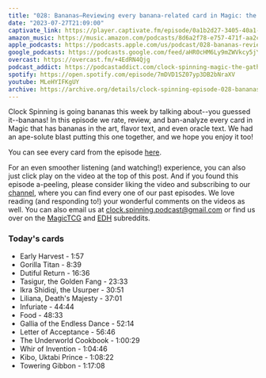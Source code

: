 ```yaml
---
title: "028: Bananas—Reviewing every banana-related card in Magic: the Gathering"
date: "2023-07-27T21:09:00"
captivate_link: https://player.captivate.fm/episode/0a1b2d27-3405-40a1-b4d8-fe4c589fdbcf
amazon_music: https://music.amazon.com/podcasts/8d6a2f78-e757-471f-aa2c-47afe84c72db/episodes/572a1c76-ae53-4c4a-a00e-8d3845cb975e/clock-spinning%E2%80%94magic-the-gathering-history-028-bananas-reviewed
apple_podcasts: https://podcasts.apple.com/us/podcast/028-bananas-reviewed/id1611106302?i=1000622604417
google_podcasts: https://podcasts.google.com/feed/aHR0cHM6Ly9mZWVkcy5jYXB0aXZhdGUuZm0vY2xvY2stc3Bpbm5pbmcv/episode/MGExYjJkMjctMzQwNS00MGExLWI0ZDgtZmU0YzU4OWZkYmNm?sa=X&ved=0CAUQkfYCahcKEwio2e3x0bCAAxUAAAAAHQAAAAAQAQ
overcast: https://overcast.fm/+4EdRN4Qjg
podcast_addict: https://podcastaddict.com/clock-spinning-magic-the-gathering-history/episode/161318174
spotify: https://open.spotify.com/episode/7mDVD1SZ07yp3DB2bNraXV
youtube: MLeHYIFKgUY
archive: https://archive.org/details/clock-spinning-episode-028-bananas
---
```


Clock Spinning is going bananas this week by talking about--you guessed it--bananas! In this episode we rate, review, and ban-analyze every card in Magic that has bananas in the art, flavor text, and even oracle text. We had an ape-solute blast putting this one together, and we hope you enjoy it too!

You can see every card from the episode [here](https://scryfall.com/search?q=ft%3Abanana+or+art%3Abanana+prefer%3Aoldest+-is%3Afunny+-is%3Adigital+-is%3Atoken&unique=cards&as=grid&order=released&dir=asc).

For an even smoother listening (and watching!) experience, you can also just click play on the video at the top of this post. And if you found this episode a-peeling, please consider liking the video and subscribing to our [channel](https://www.youtube.com/@clockspinning), where you can find every one of our past episodes. We love reading (and responding to!) your wonderful comments on the videos as well. You can also email us at clock.spinning.podcast@gmail.com or find us over on the [MagicTCG](https://www.reddit.com/r/magicTCG/) and [EDH](https://www.reddit.com/r/EDH/) subreddits.

### Today's cards

* Early Harvest - 1:57
* Gorilla Titan - 8:39
* Dutiful Return - 16:36
* Tasigur, the Golden Fang - 23:33
* Ikra Shidiqi, the Usurper - 30:51
* Liliana, Death's Majesty - 37:01
* Infuriate - 44:44
* Food - 48:33
* Gallia of the Endless Dance - 52:14
* Letter of Acceptance - 56:46
* The Underworld Cookbook - 1:00:29
* Whir of Invention - 1:04:46
* Kibo, Uktabi Prince - 1:08:22
* Towering Gibbon - 1:17:08